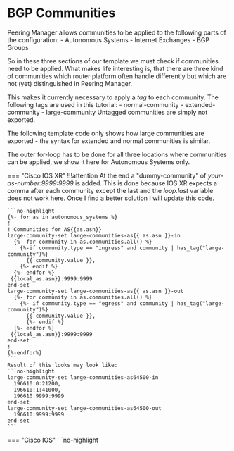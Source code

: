 # BGP Communities
Peering Manager allows communities to be applied to the following parts of the configuration:
    - Autonomous Systems
    - Internet Exchanges
    - BGP Groups

So in these three sections of our template we must check if communities need to be applied. What makes life interesting is, that there are three kind of communities which router platform often handle differently but which are not (yet) distinguished in Peering Manager.

This makes it currently necessary to apply a _tag_ to each community. The following tags are used in this tutorial:
    - normal-community
    - extended-community
    - large-community
Untagged communities are simply not exported.

The following template code only shows how large communities are exported - the syntax for extended and normal communities is similar.

The outer for-loop has to be done for all three locations where communities can be applied, we show it here for Autonomous Systems only.

=== "Cisco IOS XR"
    !!!attention
        At the end a "dummy-community" of _your-as-number:9999:9999_ is added. This is done because IOS XR expects a comma after each community except the last and the _loop.last_ variable does not work here. Once I find a better solution I will update this code.

    ```no-highlight
    {%- for as in autonomous_systems %}
    !
    ! Communities for AS{{as.asn}}
    large-community-set large-communities-as{{ as.asn }}-in
      {%- for community in as.communities.all() %}
        {%-if community.type == "ingress" and community | has_tag("large-community")%}
          {{ community.value }},
        {%- endif %}
      {%- endfor %}
     {{local_as.asn}}:9999:9999
    end-set
    large-community-set large-communities-as{{ as.asn }}-out
      {%- for community in as.communities.all() %}
        {%- if community.type == "egress" and community | has_tag("large-community")%}
          {{ community.value }},
    	  {%- endif %}
      {%- endfor %}
     {{local_as.asn}}:9999:9999
    end-set
    !
    {%-endfor%}
    ```
    Result of this looks may look like:
    ```no-highlight
    large-community-set large-communities-as64500-in
      196610:0:21200,
      196610:1:41000,
      196610:9999:9999
    end-set
    large-community-set large-communities-as64500-out
      196610:9999:9999
    end-set
    ```
=== "Cisco IOS"
    ```no-highlight
    
